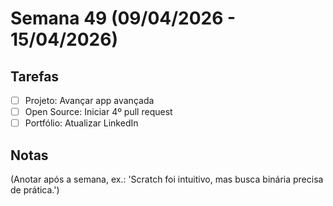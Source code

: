 # Semana 49 (09/04/2026 - 15/04/2026)

## Tarefas
- [ ] Projeto: Avançar app avançada
- [ ] Open Source: Iniciar 4º pull request
- [ ] Portfólio: Atualizar LinkedIn

## Notas
(Anotar após a semana, ex.: 'Scratch foi intuitivo, mas busca binária precisa de prática.')